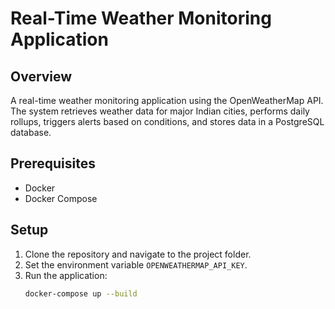 # Real-Time Weather Monitoring Application

## Overview
A real-time weather monitoring application using the OpenWeatherMap API. The system retrieves weather data for major Indian cities, performs daily rollups, triggers alerts based on conditions, and stores data in a PostgreSQL database.

## Prerequisites
- Docker
- Docker Compose

## Setup
1. Clone the repository and navigate to the project folder.
2. Set the environment variable `OPENWEATHERMAP_API_KEY`.
3. Run the application:
   ```bash
   docker-compose up --build
